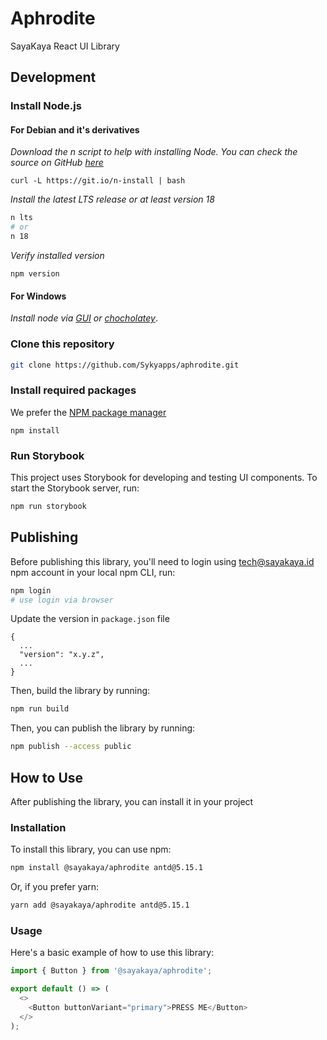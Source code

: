 # Aphrodite

SayaKaya React UI Library

## Development

### Install Node.js

#### For Debian and it's derivatives

_Download the n script to help with installing Node. You can check the source on GitHub [here](https://github.com/tj/n)_

```
curl -L https://git.io/n-install | bash
```

_Install the latest LTS release or at least version 18_

```bash
n lts
# or
n 18
```

_Verify installed version_

```
npm version
```

#### For Windows

_Install node via [GUI](https://nodejs.org/en/) or [chocholatey](https://chocolatey.org/)_.

### Clone this repository
```bash
git clone https://github.com/Sykyapps/aphrodite.git
```

### Install required packages

We prefer the [NPM package manager](https://www.npmjs.com/)

```
npm install
```

### Run Storybook

This project uses Storybook for developing and testing UI components. To start the Storybook server, run:

```bash
npm run storybook
```

## Publishing

Before publishing this library, you'll need to login using tech@sayakaya.id npm account in your local npm CLI, run:

```bash
npm login
# use login via browser
```

Update the version in `package.json` file

```
{
  ...
  "version": "x.y.z",
  ...
}
```

Then, build the library by running:

```bash
npm run build
```

Then, you can publish the library by running:

```bash
npm publish --access public
```

## How to Use

After publishing the library, you can install it in your project

### Installation

To install this library, you can use npm:

```bash
npm install @sayakaya/aphrodite antd@5.15.1
```

Or, if you prefer yarn:

```bash
yarn add @sayakaya/aphrodite antd@5.15.1
```

### Usage

Here's a basic example of how to use this library:

```javascript
import { Button } from '@sayakaya/aphrodite';

export default () => (
  <>
    <Button buttonVariant="primary">PRESS ME</Button>
  </>
);
```
